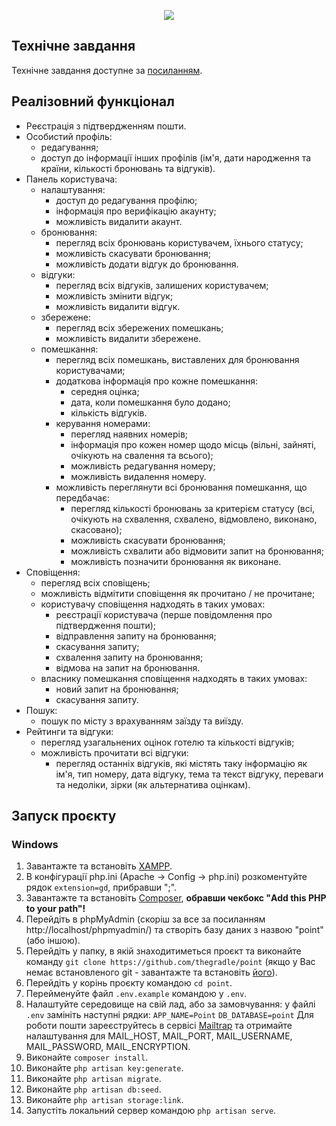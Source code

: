 <p align="center"><img src="https://tlgur.com/d/8e0dA0l4"></p>

## Технічне завдання

Технічне завдання доступне за [посиланням](https://drive.google.com/file/d/1Y6cBiPucx_-FmD469jM1qjghOZdHH9dM/view).

## Реалізовний функціонал

- Реєстрація з підтвердженням пошти.
- Особистий профіль:
  - редагування;
  - доступ до інформації інших профілів (ім'я, дати народження та країни, кількості бронювань та відгуків).
- Панель користувача:
  - налаштування:
    - доступ до редагування профілю;
    - інформація про верифікацію акаунту;
    - можливість видалити акаунт.
  - бронювання:
    - перегляд всіх бронювань користувачем, їхнього статусу;
    - можливість скасувати бронювання;
    - можливість додати відгук до бронювання.
  - відгуки:
    - перегляд всіх відгуків, залишених користувачем;
    - можливість змінити відгук;
    - можливість видалити відгук.
  - збережене:
    - перегляд всіх збережених помешкань;
    - можливість видалити збережене.
  - помешкання:
    - перегляд всіх помешкань, виставлених для бронювання користувачами;
    - додаткова інформація про кожне помешкання:
      - середня оцінка;
      - дата, коли помешкання було додано;
      - кількість відгуків.
    - керування номерами:
      - перегляд наявних номерів;
      - інформація про кожен номер щодо місць (вільні, зайняті, очікують на свалення та всього);
      - можливість редагування номеру;
      - можливість видалення номеру.
    - можливість переглянути всі бронювання помешкання, що передбачає:
      - перегляд кількості бронювань за критерієм статусу (всі, очікують на схвалення, схвалено, відмовлено, виконано, скасовано);
      - можливість скасувати бронювання;
      - можливість схвалити або відмовити запит на бронювання;
      - можливість позначити бронювання як виконане.
- Сповіщення:
  - перегляд всіх сповіщень;
  - можливість відмітити сповіщення як прочитано / не прочитане;
  - користувачу сповіщення надходять в таких умовах:
    - реєстрації користувача (перше повідомлення про підтвердження пошти);
    - відправлення запиту на бронювання;
    - скасування запиту;
    - схвалення запиту на бронювання;
    - відмова на запит на бронювання.
  - власнику помешкання сповіщення надходять в таких умовах:
    - новий запит на бронювання;
    - скасування запиту.
- Пошук:
  - пошук по місту з врахуванням заїзду та виїзду.
- Рейтинги та відгуки:
  - перегляд узагальнених оцінок готелю та кількості відгуків;
  - можливість прочитати всі відгуки:
    - перегляд останніх відгуків, які містять таку інформацію як ім'я, тип номеру, дата відгуку, тема та текст відгуку, переваги та недоліки, зірки (як альтернатива оцінкам).

## Запуск проєкту 

### Windows

1. Завантажте та встановіть [XAMPP](https://www.apachefriends.org/index.html).
2. В конфігурації php.ini (Apache -> Config -> php.ini) розкоментуйте рядок `extension=gd`, прибравши ";".
3. Завантажте та встановіть [Composer](https://getcomposer.org/download/), **обравши чекбокс "Add this PHP to your path"!**
4. Перейдіть в phpMyAdmin (скоріш за все за посиланням http://localhost/phpmyadmin/) та створіть базу даних з назвою "point" (або іншою).
5. Перейдіть у папку, в якій знаходитиметься проєкт та виконайте команду `git clone https://github.com/thegradle/point` (якщо у Вас немає встановленого git - завантажте та встановіть [його](https://git-scm.com/downloads)).
6. Перейдіть у корінь проєкту командою `cd point`.
7. Перейменуйте файл `.env.example` командою у `.env`.
8. Налаштуйте середовище на свій лад, або за замовчування: у файлі `.env` замініть наступні рядки:
`APP_NAME=Point`
`DB_DATABASE=point`
Для роботи пошти зареєструйтесь в сервісі [Mailtrap](https://mailtrap.io/) та отримайте налаштування для MAIL_HOST, MAIL_PORT, MAIL_USERNAME, MAIL_PASSWORD, MAIL_ENCRYPTION.
10. Виконайте `composer install`.
11. Виконайте `php artisan key:generate`.
12. Виконайте `php artisan migrate`.
13. Виконайте `php artisan db:seed`.
14. Виконайте `php artisan storage:link`.
15. Запустіть локальний сервер командою `php artisan serve`.
